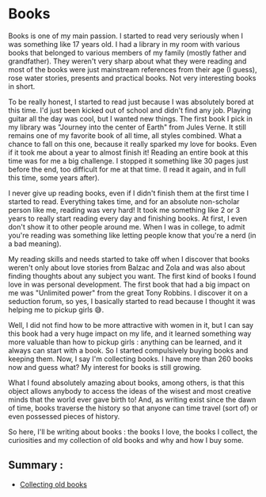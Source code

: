 # Books

Books is one of my main passion. I started to read very seriously when I was something like 17 years old. I had a library in my room with various books that belonged to various members of my family \(mostly father and grandfather\). They weren't very sharp about what they were reading and most of the books were just mainstream references from their age \(I guess\), rose water stories, presents and practical books. Not very interesting books in short.

To be really honest, I started to read just because I was absolutely bored at this time. I'd just been kicked out of school and didn't find any job. Playing guitar all the day was cool, but I wanted new things. The first book I pick in my library was "Journey into the center of Earth" from Jules Verne. It still remains one of my favorite book of all time, all styles combined. What a chance to fall on this one, because it really sparked my love for books. Even if it took me about a year to almost finish it! Reading an entire book at this time was for me a big challenge. I stopped it something like 30 pages just before the end, too difficult for me at that time. \(I read it again, and in full this time, some years after\).

I never give up reading books, even if I didn't finish them at the first time I started to read. Everything takes time, and for an absolute non-scholar person like me, reading was very hard! It took me something like 2 or 3 years to really start reading every day and finishing books. At first, I even don't show it to other people around me. When I was in college, to admit you're reading was something like letting people know that you're a nerd \(in a bad meaning\).

My reading skills and needs started to take off when I discover that books weren't only about love stories from Balzac and Zola and was also about finding thoughts about any subject you want. The first kind of books I found love in was personal development. The first book that had a big impact on me was "Unlimited power" from the great Tony Robbins. I discover it on a seduction forum, so yes, I basically started to read because I thought it was helping me to pickup girls 😅.

Well, I did not find how to be more attractive with women in it, but I can say this book had a very huge impact on my life, and it learned something way more valuable than how to pickup girls : anything can be learned, and it always can start with a book. So I started compulsively buying books and keeping them. Now, I say I'm collecting books. I have more than 260 books now and guess what? My interest for books is still growing.

What I found absolutely amazing about books, among others, is that this object allows anybody to access the ideas of the wisest and most creative minds that the world ever gave birth to! And, as writing exist since the dawn of time, books traverse the history so that anyone can time travel \(sort of\) or even possessed pieces of history.

So here, I'll be writing about books : the books I love, the books I collect, the curiosities and my collection of old books and why and how I buy some.

## Summary :

* [Collecting old books](https://github.com/anthonyamar/limitless-exploration/tree/1174366c5416d978043ea1b398147da94d3bf9fd/books/books/collecting_old_books.md)


